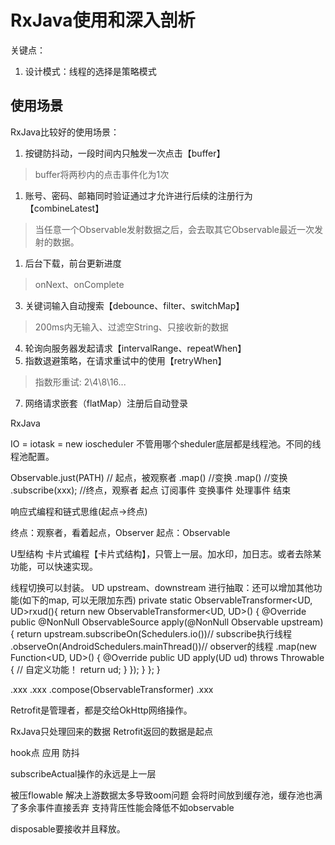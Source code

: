 
# RxJava使用和深入剖析

关键点：
1. 设计模式：线程的选择是策略模式

## 使用场景
RxJava比较好的使用场景：
1. 按键防抖动，一段时间内只触发一次点击【buffer】
> buffer将两秒内的点击事件化为1次
1. 账号、密码、邮箱同时验证通过才允许进行后续的注册行为【combineLatest】
> 当任意一个Observable发射数据之后，会去取其它Observable最近一次发射的数据。
1. 后台下载，前台更新进度
> onNext、onComplete
3. 关键词输入自动搜索【debounce、filter、switchMap】
> 200ms内无输入、过滤空String、只接收新的数据
4. 轮询向服务器发起请求【intervalRange、repeatWhen】
6. 指数退避策略，在请求重试中的使用【retryWhen】
> 指数形重试: 2\4\8\16...
7. 网络请求嵌套（flatMap）注册后自动登录



RxJava



IO = iotask = new ioscheduler
不管用哪个sheduler底层都是线程池。不同的线程池配置。

Observable.just(PATH) // 起点，被观察者
    .map() //变换
    .map() //变换
    .subscribe(xxx); //终点，观察者
起点
订阅事件
变换事件
处理事件
结束

响应式编程和链式思维(起点->终点)

终点：观察者，看着起点，Observer
起点：Observable

U型结构
卡片式编程【卡片式结构】，只管上一层。加水印，加日志。或者去除某功能，可以快速实现。

线程切换可以封装。
UD upstream、downstream
进行抽取：还可以增加其他功能(如下的map, 可以无限加东西)
private static<UD> ObservableTransformer<UD, UD>rxud(){
    return new ObservableTransformer<UD, UD>() {
        @Override
        public @NonNull ObservableSource<UD> apply(@NonNull Observable<UD> upstream) {
            return upstream.subscribeOn(Schedulers.io())// subscribe执行线程
                    .observeOn(AndroidSchedulers.mainThread())// observer的线程
                    .map(new Function<UD, UD>() {
                        @Override
                        public UD apply(UD ud) throws Throwable {
                            // 自定义功能！
                            return ud;
                        }
                    });
        }
    };
}

.xxx
.xxx
.compose(ObservableTransformer)
.xxx

Retrofit是管理者，都是交给OkHttp网络操作。

RxJava只处理回来的数据
Retrofit返回的数据是起点

hook点
应用
防抖


subscribeActual操作的永远是上一层

被压flowable 解决上游数据太多导致oom问题
会将时间放到缓存池，缓存池也满了多余事件直接丢弃
支持背压性能会降低不如observable



disposable要接收并且释放。

